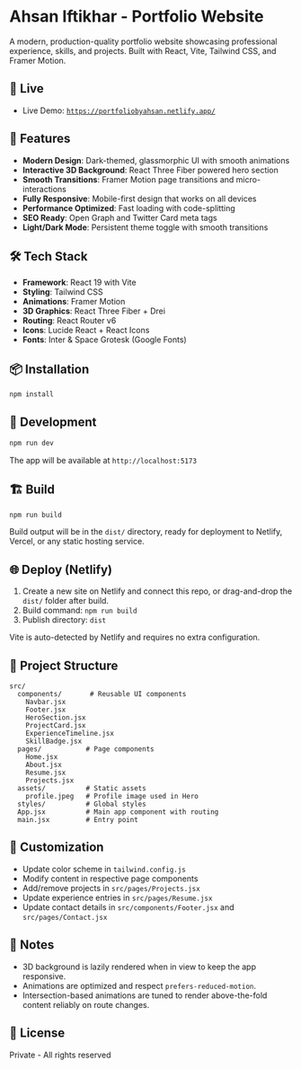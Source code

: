 # Ahsan Iftikhar - Portfolio Website

A modern, production-quality portfolio website showcasing professional experience, skills, and projects. Built with React, Vite, Tailwind CSS, and Framer Motion.

## 🔗 Live

- Live Demo: [`https://portfoliobyahsan.netlify.app/`](https://portfoliobyahsan.netlify.app/)

## 🚀 Features

- **Modern Design**: Dark-themed, glassmorphic UI with smooth animations
- **Interactive 3D Background**: React Three Fiber powered hero section
- **Smooth Transitions**: Framer Motion page transitions and micro-interactions
- **Fully Responsive**: Mobile-first design that works on all devices
- **Performance Optimized**: Fast loading with code-splitting
- **SEO Ready**: Open Graph and Twitter Card meta tags
 - **Light/Dark Mode**: Persistent theme toggle with smooth transitions

## 🛠️ Tech Stack

- **Framework**: React 19 with Vite
- **Styling**: Tailwind CSS
- **Animations**: Framer Motion
- **3D Graphics**: React Three Fiber + Drei
- **Routing**: React Router v6
- **Icons**: Lucide React + React Icons
- **Fonts**: Inter & Space Grotesk (Google Fonts)

## 📦 Installation

```bash
npm install
```

## 🏃 Development

```bash
npm run dev
```

The app will be available at `http://localhost:5173`

## 🏗️ Build

```bash
npm run build
```

Build output will be in the `dist/` directory, ready for deployment to Netlify, Vercel, or any static hosting service.

## 🌐 Deploy (Netlify)

1. Create a new site on Netlify and connect this repo, or drag-and-drop the `dist/` folder after build.
2. Build command: `npm run build`
3. Publish directory: `dist`

Vite is auto-detected by Netlify and requires no extra configuration.

## 📁 Project Structure

```
src/
  components/       # Reusable UI components
    Navbar.jsx
    Footer.jsx
    HeroSection.jsx
    ProjectCard.jsx
    ExperienceTimeline.jsx
    SkillBadge.jsx
  pages/           # Page components
    Home.jsx
    About.jsx
    Resume.jsx
    Projects.jsx
  assets/          # Static assets
    profile.jpeg   # Profile image used in Hero
  styles/          # Global styles
  App.jsx          # Main app component with routing
  main.jsx         # Entry point
```

## 🎨 Customization

- Update color scheme in `tailwind.config.js`
- Modify content in respective page components
- Add/remove projects in `src/pages/Projects.jsx`
- Update experience entries in `src/pages/Resume.jsx`
 - Update contact details in `src/components/Footer.jsx` and `src/pages/Contact.jsx`

## 🧪 Notes

- 3D background is lazily rendered when in view to keep the app responsive.
- Animations are optimized and respect `prefers-reduced-motion`.
- Intersection-based animations are tuned to render above-the-fold content reliably on route changes.

## 📄 License

Private - All rights reserved
